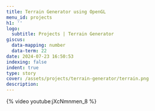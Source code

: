 ```yaml
---
title: Terrain Generator using OpenGL
menu_id: projects
h1: ''
logo:
  subtitle: Projects | Terrain Generator
giscus:
  data-mapping: number
  data-term: 22
date: 2024-07-23 16:50:53
indexing: false
indent: true
type: story
cover: /assets/projects/terrain-generator/terrain.png
description: 
---
```


{% video youtube:jXcNmnmen_8 %}

    